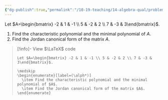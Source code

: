 ```yaml
---
{"dg-publish":true,"permalink":"/10-19-teaching/14-algebra-qual/problem-from-past-exams/linear-algebra/jordan-canonical-form-of-a-matrix-2/","tags":["linear_algebra"],"updated":"2025-03-21T08:03:45-07:00"}
---
```


Let $A=\begin{bmatrix} -2 & 1 & -1 \\ 5 & -2 & 2 \\ 7 & -3 & 3\end{bmatrix}$.

1. Find the characteristic polynomial and the minimal polynomial of $A$.
2. Find the Jordan canonical form of the matrix $A$.

> [!info]- View $\LaTeX$ code
> ```
> Let $A=\begin{bmatrix} -2 & 1 & -1 \\ 5 & -2 & 2 \\ 7 & -3 & 3\end{bmatrix}$.
> 
> \medskip
> \begin{enumerate}[label=(\alph*)]
> 	\item Find the characteristic polynomial and the minimal polynomial of $A$.
> 	\item Find the Jordan canonical form of the matrix $A$.
> \end{enumerate}
> ```